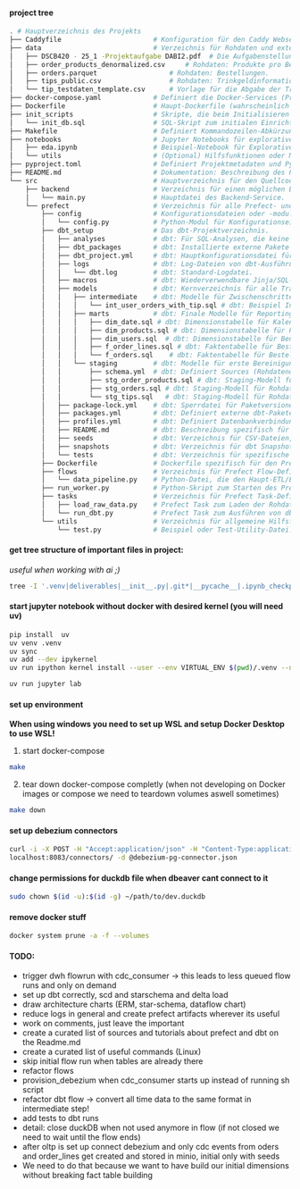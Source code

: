 #### project tree
```sh
. # Hauptverzeichnis des Projekts
├── Caddyfile                       # Konfiguration für den Caddy Webserver/Reverse Proxy (z.B. für Prefect UI, Dashboards).
├── data                            # Verzeichnis für Rohdaten und externe Dateien.
│   ├── DSCB420 - 25_1 -Projektaufgabe DABI2.pdf  # Die Aufgabenstellung des Projekts.
│   ├── order_products_denormalized.csv     # Rohdaten: Produkte pro Bestellung.
│   ├── orders.parquet                  # Rohdaten: Bestellungen.
│   ├── tips_public.csv                 # Rohdaten: Trinkgeldinformationen pro Bestellung.
│   └── tip_testdaten_template.csv      # Vorlage für die Abgabe der Trinkgeld-Vorhersagen (Aufgabe 2g).
├── docker-compose.yaml             # Definiert die Docker-Services (Prefect, Worker, DB, Caddy etc.) und deren Zusammenspiel.
├── Dockerfile                      # Haupt-Dockerfile (wahrscheinlich für einen der Services oder als Basis).
├── init_scripts                    # Skripte, die beim Initialisieren von Services ausgeführt werden (z.B. DB-Setup).
│   └── init_db.sql                 # SQL-Skript zum initialen Einrichten der Datenbank (z.B. Schema erstellen).
├── Makefile                        # Definiert Kommandozeilen-Abkürzungen (z.B. make up, make dbt-deps).
├── notebooks                       # Jupyter Notebooks für explorative Datenanalyse (EDA), Modellentwicklung, Visualisierung.
│   ├── eda.ipynb                   # Beispiel-Notebook für Explorative Datenanalyse.
│   └── utils                       # (Optional) Hilfsfunktionen oder Module für die Notebooks.
├── pyproject.toml                  # Definiert Projektmetadaten und Python-Abhängigkeiten (für Tools wie pip, uv).
├── README.md                       # Dokumentation: Beschreibung des Projekts, Setup-Anleitung etc.
└── src                             # Hauptverzeichnis für den Quellcode.
    ├── backend                     # Verzeichnis für einen möglichen Backend-Service (API?), Zweck aktuell unklar.
    │   └── main.py                 # Hauptdatei des Backend-Service.
    └── prefect                     # Verzeichnis für alle Prefect- und dbt-bezogenen Codes.
        ├── config                  # Konfigurationsdateien oder -module für Prefect/Tasks.
        │   └── config.py           # Python-Modul für Konfigurationseinstellungen.
        ├── dbt_setup               # Das dbt-Projektverzeichnis.
        │   ├── analyses            # dbt: Für SQL-Analysen, die keine Tabellen/Views erzeugen.
        │   ├── dbt_packages        # dbt: Installierte externe Pakete (z.B. dbt_utils), via 'dbt deps'.
        │   ├── dbt_project.yml     # dbt: Hauptkonfigurationsdatei für das dbt-Projekt.
        │   ├── logs                # dbt: Log-Dateien von dbt-Ausführungen.
        │   │   └── dbt.log         # dbt: Standard-Logdatei.
        │   ├── macros              # dbt: Wiederverwendbare Jinja/SQL-Makros.
        │   ├── models              # dbt: Kernverzeichnis für alle Transformationsmodelle (.sql, .py).
        │   │   ├── intermediate    # dbt: Modelle für Zwischenschritte, kombinieren oft Staging-Modelle.
        │   │   │   └── int_user_orders_with_tip.sql # dbt: Beispiel Intermediate-Modell (kombiniert Orders & Tips).
        │   │   ├── marts           # dbt: Finale Modelle für Reporting/Analyse (Data Marts), oft Fakten & Dimensionen.
        │   │   │   ├── dim_date.sql # dbt: Dimensionstabelle für Kalenderdaten.
        │   │   │   ├── dim_products.sql # dbt: Dimensionstabelle für Produkte.
        │   │   │   ├── dim_users.sql  # dbt: Dimensionstabelle für Benutzer.
        │   │   │   ├── f_order_lines.sql # dbt: Faktentabelle für Bestellpositionen.
        │   │   │   └── f_orders.sql    # dbt: Faktentabelle für Bestellungen.
        │   │   └── staging         # dbt: Modelle für erste Bereinigung der Rohdaten (1:1 Mapping, Typisierung).
        │   │       ├── schema.yml  # dbt: Definiert Sources (Rohdatenquellen) und Tests/Dokus für Staging-Modelle.
        │   │       ├── stg_order_products.sql # dbt: Staging-Modell für Rohdaten der Bestellpositionen.
        │   │       ├── stg_orders.sql # dbt: Staging-Modell für Rohdaten der Bestellungen.
        │   │       └── stg_tips.sql   # dbt: Staging-Modell für Rohdaten der Trinkgelder.
        │   ├── package-lock.yml    # dbt: Sperrdatei für Paketversionen (nach 'dbt deps').
        │   ├── packages.yml        # dbt: Definiert externe dbt-Pakete (z.B. dbt_utils).
        │   ├── profiles.yml        # dbt: Definiert Datenbankverbindungen (Targets: dev, prod etc.). Hier im Projekt.
        │   ├── README.md           # dbt: Beschreibung spezifisch für das dbt-Projekt.
        │   ├── seeds               # dbt: Verzeichnis für CSV-Dateien, die als Tabellen geladen werden sollen (Seed data).
        │   ├── snapshots           # dbt: Verzeichnis für dbt Snapshots (Historisierung von Tabellen, z.B. für SCD).
        │   └── tests               # dbt: Verzeichnis für spezifische dbt-Tests (z.B. complex assertions).
        ├── Dockerfile              # Dockerfile spezifisch für den Prefect Worker Service.
        ├── flows                   # Verzeichnis für Prefect Flow-Definitionen.
        │   └── data_pipeline.py    # Python-Datei, die den Haupt-ETL/ELT-Flow definiert.
        ├── run_worker.py           # Python-Skript zum Starten des Prefect Workers.
        ├── tasks                   # Verzeichnis für Prefect Task-Definitionen.
        │   ├── load_raw_data.py    # Prefect Task zum Laden der Rohdaten in die Datenbank.
        │   └── run_dbt.py          # Prefect Task zum Ausführen von dbt-Befehlen.
        └── utils                   # Verzeichnis für allgemeine Hilfsfunktionen/-module für Prefect-Tasks/Flows.
            └── test.py             # Beispiel oder Test-Utility-Datei.
```

#### get tree structure of important files in project:
*useful when working with ai ;)*
```sh
tree -I '.venv|deliverables|__init__.py|.git*|__pycache__|.ipynb_checkpoints|*.pyc|*.lock'
```

#### start jupyter notebook without docker with desired kernel (you will need uv)
```sh
pip install  uv
uv venv .venv
uv sync
uv add --dev ipykernel
uv run ipython kernel install --user --env VIRTUAL_ENV $(pwd)/.venv --name=dabi2

uv run jupyter lab
```

#### set up environment
**When using windows you need to set up WSL and setup Docker Desktop to use WSL!**

1. start docker-compose
```sh
make
```

2. tear down docker-compose completly (when not developing on Docker images or compose we need to teardown volumes aswell sometimes)
```sh
make down
```

#### set up debezium connectors
```sh
curl -i -X POST -H "Accept:application/json" -H "Content-Type:application/json" \
localhost:8083/connectors/ -d @debezium-pg-connector.json
```

#### change permissions for duckdb file when dbeaver cant connect to it
```sh
sudo chown $(id -u):$(id -g) ~/path/to/dev.duckdb
```

#### remove docker stuff
```sh
docker system prune -a -f --volumes
```

#### TODO:
- trigger dwh flowrun with cdc_consumer -> this leads to less queued flow runs and only on demand
- set up dbt correctly, scd and starschema and delta load 
- draw architecture charts (ERM, star-schema, dataflow chart)
- reduce logs in general and create prefect artifacts wherever its useful
- work on comments, just leave the important 
- create a curated list of sources and tutorials about prefect and dbt on the Readme.md
- create a curated list of useful commands (Linux)
- skip initial flow run when tables are already there
- refactor flows
- provision_debezium when cdc_consumer starts up instead of running sh script 
- refactor dbt flow -> convert all time data to the same format in intermediate step! 
- add tests to dbt runs
- detail: close duckDB when not used anymore in flow (if not closed we need to wait until the flow ends)
- after oltp is set up connect debezium and only cdc events from oders and order_lines get created and stored in minio, initial only with seeds
- We need to do that because we want to have build our initial dimensions without breaking fact table building